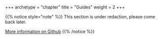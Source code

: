 +++
archetype = "chapter"
title = "Guides"
weight = 2
+++

{{% notice style="note" %}}
This section is under redaction, please come back later.

[More information on Github](https://github.com/lerenn/cryptellation)
{{% /notice %}}
